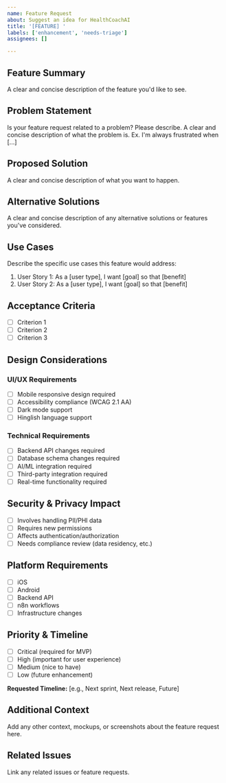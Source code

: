 ```yaml
---
name: Feature Request
about: Suggest an idea for HealthCoachAI
title: '[FEATURE] '
labels: ['enhancement', 'needs-triage']
assignees: []

---
```


## Feature Summary
A clear and concise description of the feature you'd like to see.

## Problem Statement
Is your feature request related to a problem? Please describe.
A clear and concise description of what the problem is. Ex. I'm always frustrated when [...]

## Proposed Solution
A clear and concise description of what you want to happen.

## Alternative Solutions
A clear and concise description of any alternative solutions or features you've considered.

## Use Cases
Describe the specific use cases this feature would address:
1. User Story 1: As a [user type], I want [goal] so that [benefit]
2. User Story 2: As a [user type], I want [goal] so that [benefit]

## Acceptance Criteria
- [ ] Criterion 1
- [ ] Criterion 2
- [ ] Criterion 3

## Design Considerations
### UI/UX Requirements
- [ ] Mobile responsive design required
- [ ] Accessibility compliance (WCAG 2.1 AA)
- [ ] Dark mode support
- [ ] Hinglish language support

### Technical Requirements
- [ ] Backend API changes required
- [ ] Database schema changes required
- [ ] AI/ML integration required
- [ ] Third-party integration required
- [ ] Real-time functionality required

## Security & Privacy Impact
- [ ] Involves handling PII/PHI data
- [ ] Requires new permissions
- [ ] Affects authentication/authorization
- [ ] Needs compliance review (data residency, etc.)

## Platform Requirements
- [ ] iOS
- [ ] Android
- [ ] Backend API
- [ ] n8n workflows
- [ ] Infrastructure changes

## Priority & Timeline
- [ ] Critical (required for MVP)
- [ ] High (important for user experience)
- [ ] Medium (nice to have)
- [ ] Low (future enhancement)

**Requested Timeline:** [e.g., Next sprint, Next release, Future]

## Additional Context
Add any other context, mockups, or screenshots about the feature request here.

## Related Issues
Link any related issues or feature requests.